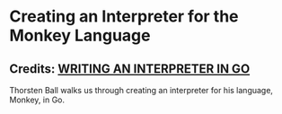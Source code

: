 # Creating an Interpreter for the Monkey Language

## Credits: [WRITING AN INTERPRETER IN GO](https://interpreterbook.com)

Thorsten Ball walks us through creating an interpreter for his language, Monkey,
in Go.
